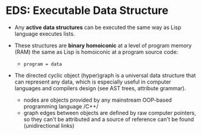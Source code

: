 # EDS: Executable Data Structure

- Any **active data structures** can be executed the same way as Lisp language
  executes lists.

- These structures are **binary homoiconic** at a level of program memory (RAM)
  the same as Lisp is homoiconic at a program source code:
  - `program = data`

- The directed cyclic object (hyper)graph is a universal data structure that can
  represent any data, which is especially useful in computer languages and
  compilers design (see AST trees, attribute grammar).
  - nodes are objects provided by any mainstream OOP-based programming language
    /C++/
  - graph edges between objects are defined by raw computer pointers, so they
    can't be attributed and a source of reference can't be found
    (unidirectional links)
